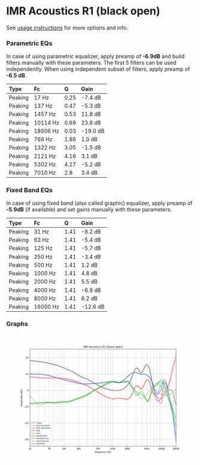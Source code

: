 # IMR Acoustics R1 (black open)
See [usage instructions](https://github.com/jaakkopasanen/AutoEq#usage) for more options and info.

### Parametric EQs
In case of using parametric equalizer, apply preamp of **-6.9dB** and build filters manually
with these parameters. The first 5 filters can be used independently.
When using independent subset of filters, apply preamp of **-6.5 dB**.

| Type    | Fc       |    Q | Gain     |
|:--------|:---------|:-----|:---------|
| Peaking | 17 Hz    | 0.25 | -7.4 dB  |
| Peaking | 137 Hz   | 0.47 | -5.3 dB  |
| Peaking | 1457 Hz  | 0.53 | 11.8 dB  |
| Peaking | 10114 Hz | 0.69 | 23.8 dB  |
| Peaking | 18606 Hz | 0.03 | -19.0 dB |
| Peaking | 766 Hz   | 1.86 | 1.0 dB   |
| Peaking | 1322 Hz  | 3.05 | -1.5 dB  |
| Peaking | 2121 Hz  | 4.16 | 3.1 dB   |
| Peaking | 5302 Hz  | 4.27 | -5.2 dB  |
| Peaking | 7010 Hz  | 2.8  | 3.4 dB   |

### Fixed Band EQs
In case of using fixed band (also called graphic) equalizer, apply preamp of **-5.9dB**
(if available) and set gains manually with these parameters.

| Type    | Fc       |    Q | Gain     |
|:--------|:---------|:-----|:---------|
| Peaking | 31 Hz    | 1.41 | -8.2 dB  |
| Peaking | 63 Hz    | 1.41 | -5.4 dB  |
| Peaking | 125 Hz   | 1.41 | -5.7 dB  |
| Peaking | 250 Hz   | 1.41 | -3.4 dB  |
| Peaking | 500 Hz   | 1.41 | 1.2 dB   |
| Peaking | 1000 Hz  | 1.41 | 4.8 dB   |
| Peaking | 2000 Hz  | 1.41 | 5.5 dB   |
| Peaking | 4000 Hz  | 1.41 | -6.9 dB  |
| Peaking | 8000 Hz  | 1.41 | 6.2 dB   |
| Peaking | 16000 Hz | 1.41 | -12.6 dB |

### Graphs
![](./IMR%20Acoustics%20R1%20(black%20open).png)